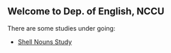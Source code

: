 ## Welcome to Dep. of English, NCCU  

There are some studies under going:
- [Shell Nouns Study](https://nccu-eng.github.io/Shell-Nouns-Study)
